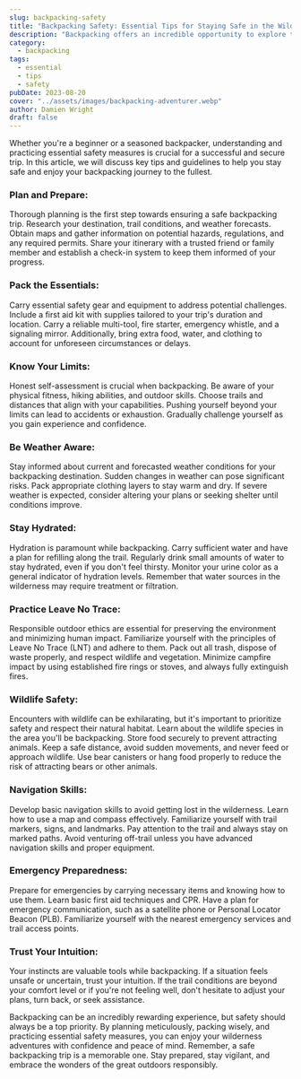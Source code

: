 ```yaml
---
slug: backpacking-safety
title: "Backpacking Safety: Essential Tips for Staying Safe in the Wilderness"
description: "Backpacking offers an incredible opportunity to explore the beauty of nature, but it's important to prioritize safety during your wilderness adventures."
category:
  - backpacking
tags:
  - essential
  - tips
  - safety
pubDate: 2023-08-20
cover: "../assets/images/backpacking-adventurer.webp"
author: Damien Wright
draft: false
---
```


Whether you're a beginner or a seasoned backpacker, understanding and practicing essential safety measures is crucial for a successful and secure trip. In this article, we will discuss key tips and guidelines to help you stay safe and enjoy your backpacking journey to the fullest.

### Plan and Prepare:

Thorough planning is the first step towards ensuring a safe backpacking trip. Research your destination, trail conditions, and weather forecasts. Obtain maps and gather information on potential hazards, regulations, and any required permits. Share your itinerary with a trusted friend or family member and establish a check-in system to keep them informed of your progress.

### Pack the Essentials:

Carry essential safety gear and equipment to address potential challenges. Include a first aid kit with supplies tailored to your trip's duration and location. Carry a reliable multi-tool, fire starter, emergency whistle, and a signaling mirror. Additionally, bring extra food, water, and clothing to account for unforeseen circumstances or delays.

### Know Your Limits:

Honest self-assessment is crucial when backpacking. Be aware of your physical fitness, hiking abilities, and outdoor skills. Choose trails and distances that align with your capabilities. Pushing yourself beyond your limits can lead to accidents or exhaustion. Gradually challenge yourself as you gain experience and confidence.

### Be Weather Aware:

Stay informed about current and forecasted weather conditions for your backpacking destination. Sudden changes in weather can pose significant risks. Pack appropriate clothing layers to stay warm and dry. If severe weather is expected, consider altering your plans or seeking shelter until conditions improve.

### Stay Hydrated:

Hydration is paramount while backpacking. Carry sufficient water and have a plan for refilling along the trail. Regularly drink small amounts of water to stay hydrated, even if you don't feel thirsty. Monitor your urine color as a general indicator of hydration levels. Remember that water sources in the wilderness may require treatment or filtration.

### Practice Leave No Trace:

Responsible outdoor ethics are essential for preserving the environment and minimizing human impact. Familiarize yourself with the principles of Leave No Trace (LNT) and adhere to them. Pack out all trash, dispose of waste properly, and respect wildlife and vegetation. Minimize campfire impact by using established fire rings or stoves, and always fully extinguish fires.

### Wildlife Safety:
Encounters with wildlife can be exhilarating, but it's important to prioritize safety and respect their natural habitat. Learn about the wildlife species in the area you'll be backpacking. Store food securely to prevent attracting animals. Keep a safe distance, avoid sudden movements, and never feed or approach wildlife. Use bear canisters or hang food properly to reduce the risk of attracting bears or other animals.

### Navigation Skills:

Develop basic navigation skills to avoid getting lost in the wilderness. Learn how to use a map and compass effectively. Familiarize yourself with trail markers, signs, and landmarks. Pay attention to the trail and always stay on marked paths. Avoid venturing off-trail unless you have advanced navigation skills and proper equipment.

### Emergency Preparedness:

Prepare for emergencies by carrying necessary items and knowing how to use them. Learn basic first aid techniques and CPR. Have a plan for emergency communication, such as a satellite phone or Personal Locator Beacon (PLB). Familiarize yourself with the nearest emergency services and trail access points.

### Trust Your Intuition:

Your instincts are valuable tools while backpacking. If a situation feels unsafe or uncertain, trust your intuition. If the trail conditions are beyond your comfort level or if you're not feeling well, don't hesitate to adjust your plans, turn back, or seek assistance.

Backpacking can be an incredibly rewarding experience, but safety should always be a top priority. By planning meticulously, packing wisely, and practicing essential safety measures, you can enjoy your wilderness adventures with confidence and peace of mind. Remember, a safe backpacking trip is a memorable one. Stay prepared, stay vigilant, and embrace the wonders of the great outdoors responsibly.